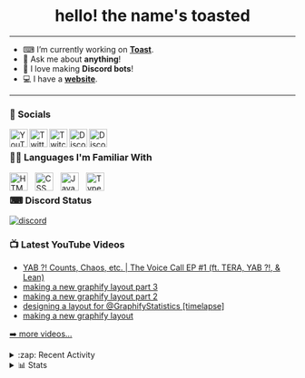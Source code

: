 <h1 align="center">
hello! the name's toasted
</h1>

***

- ⌨ I’m currently working on **[Toast](https://github.com/ToastyyLabs/Toast)**.
- 💬 Ask me about **anything**!
- 💖 I love making **Discord bots**!
- 💻 I have a **[website][website]**.

***

### 💬 Socials
[<img align="left" alt="YouTube" width="32px" src="https://img.icons8.com/color/48/null/youtube-play.png" />][yt]
[<img align="left" alt="Twitter" width="32px" src="https://img.icons8.com/fluency/48/null/twitter.png" />][tweet]
[<img align="left" alt="Twitch" width="32px" src="https://img.icons8.com/color/48/null/twitch--v2.png" />][twitch]
[<img align="left" alt="Discord" width="32px" src="https://img.icons8.com/color/48/null/discord--v2.png" />][discord]
[<img align="left" alt="Discord" width="32px" src="https://img.icons8.com/fluency/48/null/secured-letter.png" />][mail]

<br />

### 👨‍💻 Languages I'm Familiar With

[<img align="left" alt="HTML" width="32px" src="https://cdn.jsdelivr.net/gh/devicons/devicon/icons/html5/html5-original.svg" style="padding-right:10px;" />][html]
[<img align="left" alt="CSS" width="32px" src="https://cdn.jsdelivr.net/gh/devicons/devicon/icons/css3/css3-original.svg" style="padding-right:10px;" />][css]
[<img align="left" alt="JavaScript" width="32px" src="https://cdn.jsdelivr.net/gh/devicons/devicon/icons/javascript/javascript-original.svg" style="padding-right:10px;" />][javascript]
[<img align="left" alt="TypeScript" width="32px" src="https://cdn.jsdelivr.net/gh/devicons/devicon/icons/typescript/typescript-original.svg" style="padding-right:10px;" />][typescript]

<br />

### ⌨ Discord Status
[<img src="https://discord.c99.nl/widget/theme-3/955408387905048637.png" alt="discord"/>][status]

### 📺 Latest YouTube Videos

<!-- YOUTUBE:START -->
- [YAB ?! Counts, Chaos, etc. | The Voice Call EP #1 &lpar;ft. TERA, YAB ?!, &amp; Lean&rpar;](https://www.youtube.com/watch?v=EhECF9xBZbQ)
- [making a new graphify layout part 3](https://www.youtube.com/watch?v=ocur8GvJAZQ)
- [making a new graphify layout part 2](https://www.youtube.com/watch?v=syQEzPengiI)
- [designing a layout for @GraphifyStatistics [timelapse]](https://www.youtube.com/watch?v=wgnPTY02V3I)
- [making a new graphify layout](https://www.youtube.com/watch?v=G013Gw1EvWc)
<!-- YOUTUBE:END -->

[➡️ more videos...][ytvids]

<details>
<summary>:zap: Recent Activity</summary>

<!--START_SECTION:activity-->
1. 💪 Opened PR [#10](https://github.com/Autolution/autolution/pull/10) in [Autolution/autolution](https://github.com/Autolution/autolution)
<!--END_SECTION:activity-->
</details>

<details>
<summary>📊 Stats</summary>

<br />

[<img src="https://github-readme-stats.vercel.app/api?username=HeyItsAmyy&count_private=true&show_icons=true&theme=highcontrast&hide_border=true" alt="TCA's github stats" width="550px" />][stats]

[<img src="https://github-readme-stats.vercel.app/api/top-langs/?username=HeyItsAmyy&layout=compact&theme=highcontrast&hide_border=true" alt="Top Langs" width="350px" />][stats]

[<img src="https://github-readme-stats.vercel.app/api/wakatime?username=HeyItsAmyy&theme=highcontrast&hide_border=true&range=last_7_days" alt="WakaTime Stats" width="550px" />][stats]
  
[<img src="https://github-readme-activity-graph.vercel.app/graph?username=HeyItsAmyy&bg_color=000000&color=C1CB12&line=C1CB12&point=FFFB00&area=true&hide_border=true" alt="Activity Graph" width="830px" />][graph]
</details>

<!-- Socials -->
[website]: https://toastify.tk
[yt]: https://youtube.com/@HeyyItsAmyy
[tweet]: https://twitter.com/Hey_ItsAmyy
[twitch]: https://twitch.tv/Heyy_ItsAmyy
[discord]: https://toastify.tk/discord
[mail]: mailto:hey@toastify.tk

<!-- Languages -->
[html]: https://en.wikipedia.org/wiki/HTML
[css]: https://en.wikipedia.org/wiki/CSS
[javascript]: https://en.wikipedia.org/wiki/JavaScript
[typescript]: https://en.wikipedia.org/wiki/TypeScript

<!-- Other Links -->
[ytvids]: https://youtube.com/@HeyyItsAmyy/videos
[stats]: https://github.com/anuraghazra/github-readme-stats
[graph]: https://github.com/Ashutosh00710/github-readme-activity-graph
[status]: https://discord.gg/wQwXgqCBHN
